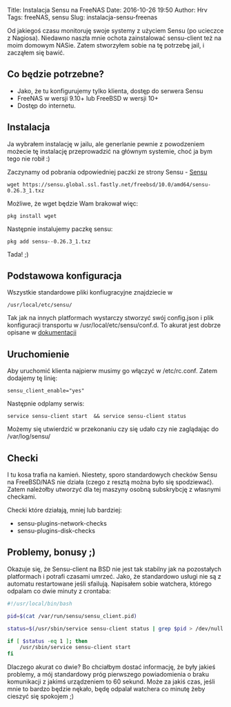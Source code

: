 Title: Instalacja Sensu na FreeNAS
Date: 2016-10-26 19:50
Author: Hrv
Tags: freeNAS, sensu
Slug: instalacja-sensu-freenas

Od jakiegoś czasu monitoruję swoje systemy z użyciem Sensu (po ucieczce z Nagiosa). Niedawno naszła mnie ochota zainstalować sensu-client też na moim domowym NASie. Zatem stworzyłem sobie na tę potrzebę jail, i zacząłem się bawić. 

## Co będzie potrzebne? 
- Jako, że tu konfigurujemy tylko klienta, dostęp do serwera Sensu
- FreeNAS w wersji 9.10+ lub FreeBSD w wersji 10+
- Dostęp do internetu. 


## Instalacja 

Ja wybrałem instalację w jailu, ale generlanie pewnie z powodzeniem możecie tę instalację przeprowadzić na głównym systemie, choć ja bym tego nie robił :) 

Zaczynamy od pobrania odpowiedniej paczki ze strony Sensu - [Sensu](https://sensuapp.org/downloads)

```
wget https://sensu.global.ssl.fastly.net/freebsd/10.0/amd64/sensu-0.26.3_1.txz
```
Możliwe, że wget będzie Wam brakował więc:
```
pkg install wget
```

Następnie instalujemy paczkę sensu:

```
pkg add sensu--0.26.3_1.txz
```

Tada! ;) 

## Podstawowa konfiguracja 

Wszystkie standardowe pliki konfiugracyjne znajdziecie w 
```
/usr/local/etc/sensu/ 
```

Tak jak na innych platformach wystarczy stworzyć swój config.json i plik konfiguracji transportu w /usr/local/etc/sensu/conf.d. To akurat jest dobrze opisane w [dokumentacji](https://sensuapp.org/docs/latest/platforms/sensu-on-freebsd.html#sensu-core)

## Uruchomienie 

Aby uruchomić klienta najpierw musimy go włączyć w /etc/rc.conf. Zatem dodajemy tę linię:

```
sensu_client_enable="yes"
```
Następnie odplamy serwis:
```
service sensu-client start  && service sensu-client status
```

Możemy się utwierdzić w przekonaniu czy się udało czy nie zaglądając do /var/log/sensu/


## Checki

I tu kosa trafia na kamień. Niestety, sporo standardowych checków Sensu na FreeBSD/NAS nie działa (czego z resztą można było się spodziewać). Zatem należołby utworzyć dla tej maszyny osobną subskrybcję z własnymi checkami.

Checki które działają, mniej lub bardziej:

- sensu-plugins-network-checks
- sensu-plugins-disk-checks
 

## Problemy, bonusy ;)

Okazuje się, że Sensu-client na BSD nie jest tak stabilny jak na pozostałych platformach i potrafi czasami umrzeć. Jako, że standardowo usługi nie są z automatu restartowane jeśli sfailują. Napisałem sobie watchera, którego odpalam co dwie minuty z crontaba:

``` bash
#!/usr/local/bin/bash

pid=$(cat /var/run/sensu/sensu_client.pid)

status=$(/usr/sbin/service sensu-client status | grep $pid > /dev/null ; echo $?)

if [ $status -eq 1 ]; then
	/usr/sbin/service sensu-client start
fi
```
Dlaczego akurat co dwie? Bo chciałbym dostać informację, że były jakieś problemy, a mój standardowy próg pierwszego powiadomienia o braku komunikacji z jakimś urządzeniem to 60 sekund. Może za jakiś czas, jeśli mnie to bardzo będzie nękało, będę odpalał watchera co minutę żeby cieszyć się spokojem ;)
  
